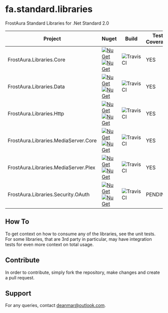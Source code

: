 # fa.standard.libraries
FrostAura Standard Libraries for .Net Standard 2.0

| Project | Nuget | Build | Test Coverage
| --- | --- | --- | --- |
| FrostAura.Libraries.Core | [![NuGet](https://img.shields.io/nuget/v/FrostAura.Libraries.Core.svg?style=for-the-badge)](https://www.nuget.org/packages/FrostAura.Libraries.Core/)[![NuGet](https://img.shields.io/nuget/dt/FrostAura.Libraries.Core.svg?style=for-the-badge)](https://www.nuget.org/packages/FrostAura.Libraries.Core/) | ![TravisCI](https://travis-ci.org/faGH/fa.standard.libraries.svg?branch=master) | YES |
| FrostAura.Libraries.Data | [![NuGet](https://img.shields.io/nuget/v/FrostAura.Libraries.Data.svg?style=for-the-badge)](https://www.nuget.org/packages/FrostAura.Libraries.Data/)[![NuGet](https://img.shields.io/nuget/dt/FrostAura.Libraries.Data.svg?style=for-the-badge)](https://www.nuget.org/packages/FrostAura.Libraries.Data/) | ![TravisCI](https://travis-ci.org/faGH/fa.standard.libraries.svg?branch=master) | YES |
| FrostAura.Libraries.Http | [![NuGet](https://img.shields.io/nuget/v/FrostAura.Libraries.Http.svg?style=for-the-badge)](https://www.nuget.org/packages/FrostAura.Libraries.Http/)[![NuGet](https://img.shields.io/nuget/dt/FrostAura.Libraries.Http.svg?style=for-the-badge)](https://www.nuget.org/packages/FrostAura.Libraries.Http/) | ![TravisCI](https://travis-ci.org/faGH/fa.standard.libraries.svg?branch=master) | YES |
| FrostAura.Libraries.MediaServer.Core | [![NuGet](https://img.shields.io/nuget/v/FrostAura.Libraries.MediaServer.Core.svg?style=for-the-badge)](https://www.nuget.org/packages/FrostAura.Libraries.MediaServer.Core/)[![NuGet](https://img.shields.io/nuget/dt/FrostAura.Libraries.MediaServer.Core.svg?style=for-the-badge)](https://www.nuget.org/packages/FrostAura.Libraries.MediaServer.Core/) | ![TravisCI](https://travis-ci.org/faGH/fa.standard.libraries.svg?branch=master) | YES |
| FrostAura.Libraries.MediaServer.Plex | [![NuGet](https://img.shields.io/nuget/v/FrostAura.Libraries.MediaServer.Plex.svg?style=for-the-badge)](https://www.nuget.org/packages/FrostAura.Libraries.MediaServer.Plex/)[![NuGet](https://img.shields.io/nuget/dt/FrostAura.Libraries.MediaServer.Plex.svg?style=for-the-badge)](https://www.nuget.org/packages/FrostAura.Libraries.MediaServer.Plex/) | ![TravisCI](https://travis-ci.org/faGH/fa.standard.libraries.svg?branch=master) | YES |
| FrostAura.Libraries.Security.OAuth | [![NuGet](https://img.shields.io/nuget/v/FrostAura.Libraries.Security.OAuth.svg?style=for-the-badge)](https://www.nuget.org/packages/FrostAura.Libraries.Security.OAuth/)[![NuGet](https://img.shields.io/nuget/dt/FrostAura.Libraries.Security.OAuth.svg?style=for-the-badge)](https://www.nuget.org/packages/FrostAura.Libraries.Security.OAuth/) | ![TravisCI](https://travis-ci.org/faGH/fa.standard.libraries.svg?branch=master) | PENDING |

## How To
To get context on how to consume any of the libraries, see the unit tests. For some libraries, that are 3rd party in 
particular, may have integration tests for even more context on total usage.

## Contribute
In order to contribute, simply fork the repository, make changes and create a pull request.

## Support
For any queries, contact deanmar@outlook.com.
